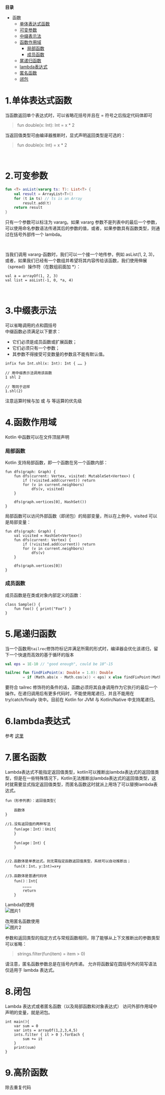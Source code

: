 **目录**

<!--- TOC -->

* 函数
  * [单体表达式函数](#1单体表达式函数)
  * [可变参数](#2可变参数)
  * [中缀表示法](#3中缀表示法)
  * [函数作用域](#4函数作用域)
    * [局部函数](#局部函数)
    * [成员函数](#成员函数)
  * [尾递归函数](#5尾递归函数) 
  * [lambda表达式](#6lambda表达式)
  * [匿名函数](#7匿名函数) 
  * [闭包](#8闭包)



 
  
<!--- END_TOC -->

  
  
# 1.单体表达式函数
当函数返回单个表达式时，可以省略花括号并且在 = 符号之后指定代码体即可
> fun double(x: Int): Int = x * 2

当返回值类型可由编译器推断时，显式声明返回类型是可选的：
>fun double(x: Int) = x * 2


<br/>

# 2.可变参数

```kotlin
fun <T> asList(vararg ts: T): List<T> {
    val result = ArrayList<T>()
    for (t in ts) // ts is an Array
        result.add(t)
    return result
}

```

只有一个参数可以标注为 vararg。如果 vararg 参数不是列表中的最后一个参数， 可以使用命名参数语法传递其后的参数的值，或者，如果参数具有函数类型，则通过在括号外部传一个 lambda。

<br/>

当我们调用 vararg-函数时，我们可以一个接一个地传参，例如 asList(1, 2, 3)，或者，如果我们已经有一个数组并希望将其内容传给该函数，我们使用伸展（spread）操作符（在数组前面加 *）：

    val a = arrayOf(1, 2, 3) 
    val list = asList(-1, 0, *a, 4)


<br/>

# 3.中缀表示法
可以省略调用的点和圆括号  
中缀函数必须满足以下要求：   
- 它们必须是成员函数或扩展函数；  
- 它们必须只有一个参数；  
- 其参数不得接受可变数量的参数且不能有默认值。

```
infix fun Int.shl(x: Int): Int { …… }

// 用中缀表示法调用该函数
1 shl 2

// 等同于这样
1.shl(2)
```
注意运算时候与加 或 与 等运算的优先级


# 4.函数作用域
Kotlin 中函数可以在文件顶层声明

### 局部函数
Kotlin 支持局部函数，即一个函数在另一个函数内部： 
``` 
fun dfs(graph: Graph) {
    fun dfs(current: Vertex, visited: MutableSet<Vertex>) {
        if (!visited.add(current)) return
        for (v in current.neighbors)
            dfs(v, visited)
    }

    dfs(graph.vertices[0], HashSet())
}
```

局部函数可以访问外部函数（即闭包）的局部变量，所以在上例中，visited 可以是局部变量：

```
fun dfs(graph: Graph) {
    val visited = HashSet<Vertex>()
    fun dfs(current: Vertex) {
        if (!visited.add(current)) return
        for (v in current.neighbors)
            dfs(v)
    }

    dfs(graph.vertices[0])
}
```

### 成员函数
成员函数是在类或对象内部定义的函数： 
``` 
class Sample() {
    fun foo() { print("Foo") }
}
```

# 5.尾递归函数
当一个函数用`tailrec`修饰符标记并满足所需的形式时，编译器会优化该递归，留下一个快速而高效的基于循环的版本
```kotlin
val eps = 1E-10 // "good enough", could be 10^-15

tailrec fun findFixPoint(x: Double = 1.0): Double
        = if (Math.abs(x - Math.cos(x)) < eps) x else findFixPoint(Math.cos(x))
```

要符合 tailrec 修饰符的条件的话，函数必须将其自身调用作为它执行的最后一个操作。在递归调用后有更多代码时，不能使用尾递归，并且不能用在 try/catch/finally 块中。目前在 Kotlin for JVM 与 Kotlin/Native 中支持尾递归。

# 6.lambda表达式
 参考 [这里](../app/src/main/java/com/learn/kotlin/high/Lambda.kt)
 
 
# 7.匿名函数
Lambda表达式不能指定返回值类型，kotlin可以推断出lambda表达式的返回值类型，但是在一些特殊情况下，Kotlin无法推断出lambda表达式的返回值类型，这时就需要显式指定返回值类型，而匿名函数这时就派上用场了可以替换lambda表达式。
  
    fun（形参列表）：返回值类型{

		函数体
	}

```
//1.没有返回值的两种写法
	fun(age：Int）：Unit{
	}

	fun(age：Int）{
	}


//2.函数体是单表达式。则无需指定函数返回值类型，系统可以自动推断出；
	fun(X：Int，y:Int)=x+y

//3.函数体是普通代码块
    fun()：Int{
		。。。。。
	    return 
	}
```
Lambda的使用   
![图片1](https://img2018.cnblogs.com/blog/324374/201909/324374-20190914161501393-806398423.png) 

改用匿名函数使用  
![图片2](https://img2018.cnblogs.com/blog/324374/201909/324374-20190914161742911-1410042132.png) 

参数和返回类型的指定方式与常规函数相同，除了能够从上下文推断出的参数类型可以省略：
> strings.filter(fun(item) = item > 0)

请注意，匿名函数参数总是在括号内传递。 允许将函数留在圆括号外的简写语法仅适用于 lambda 表达式。


# 8.闭包
Lambda 表达式或者匿名函数（以及局部函数和对象表达式）
访问外部作用域中声明的变量，就是闭包。 
```
int main(){
    var sum = 0
    var ints = arrayOf(1,2,3,4,5)
    ints.filter { it > 0 }.forEach {
        sum += it
    }
    print(sum)
}

```

# 9.高阶函数
除去重复代码

